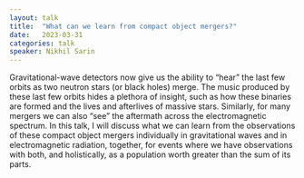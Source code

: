```yaml
---
layout: talk
title:  "What can we learn from compact object mergers?"
date:   2023-03-31
categories: talk
speaker: Nikhil Sarin
---
```

Gravitational-wave detectors now give us the ability to “hear” the last few orbits as two neutron stars (or black holes) merge. The music produced by these last few orbits hides a plethora of insight, such as how these binaries are formed and the lives and afterlives of massive stars. Similarly, for many mergers we can also “see” the aftermath across the electromagnetic spectrum.  In this talk, I will discuss what we can learn from the observations of these compact object mergers individually in gravitational waves and in electromagnetic radiation, together, for events where we have observations with both, and holistically, as a population worth greater than the sum of its parts.
